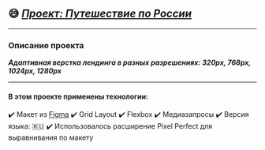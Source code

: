 ## :sweat_smile: [***Проект: Путешествие по России***](https://andreyrazumov.github.io/russian-travel/index.html "Путешествие по России")
____

### Описание проекта

***Адаптивная верстка лендинга в разных разрешениях: 320px, 768px, 1024px, 1280px***
____
#### В этом проекте применены технологии:

:heavy_check_mark: Макет из [Figma](https://www.figma.com/file/5S2WSbEFL6awjVWJ0NWL8Q/Sprint-3_-Russia-_-desktop-mobile?node-id=28503%3A0)
:heavy_check_mark: Grid Layout
:heavy_check_mark: Flexbox
:heavy_check_mark: Медиазапросы
:heavy_check_mark: Версия языка: :ru:
:heavy_check_mark: Использовалось расширение Pixel Perfect для выравнивания по макету

